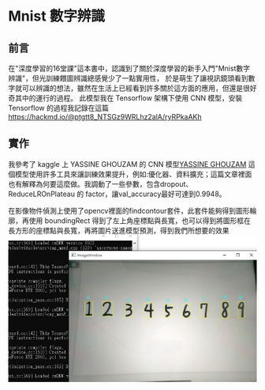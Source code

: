 # Mnist 數字辨識 
## 前言  
在"深度學習的16堂課"這本書中，認識到了關於深度學習的新手入門"Mnist數字辨識"，但光訓練餵圖辨識總感覺少了一點實用性，
於是萌生了讓視訊鏡頭看到數字就可以辨識的想法，雖然在生活上已經看到許多關於這方面的應用，但還是很好奇其中的運行的過程。
此模型我在 Tensorflow 架構下使用 CNN 模型，安裝 Tensorflow 的過程我記錄在這篇 https://hackmd.io/@ptgtt8_NTSGz9WRLhz2alA/ryRPkaAKh
## 實作
我參考了 kaggle 上 YASSINE GHOUZAM 的 CNN 模型[YASSINE GHOUZAM](https://www.kaggle.com/code/yassineghouzam/introduction-to-cnn-keras-0-997-top-6)
這個模型使用許多工具來讓訓練效果提升，例如:優化器、資料擴充；這篇文章裡面也有解釋為何要這麼做。我調動了一些參數，包含dropout、 ReduceLROnPlateau 的 factor，讓val_accuracy最好可達到0.9948。 

在影像物件偵測上使用了opencv裡面的findcontour套件，此套件能夠得到圖形輪廓，再使用 boundingRect 得到了左上角座標點與長寬，也可以得到將圖形框在長方形的座標點與長寬，再將圖片送進模型預測，得到我們所想要的效果  
![image](https://github.com/UJayMa/CNN_Mnist_Number/blob/main/detect_result_01.jpg)

